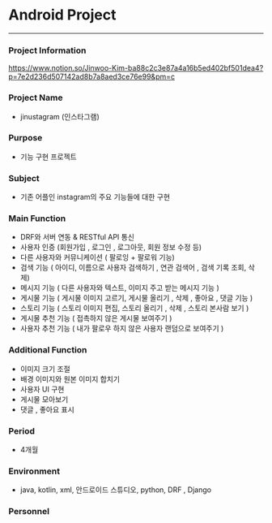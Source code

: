 # Android Project
------------------

### Project Information
https://www.notion.so/Jinwoo-Kim-ba88c2c3e87a4a16b5ed402bf501dea4?p=7e2d236d507142ad8b7a8aed3ce76e99&pm=c

### Project Name
   - jinustagram (인스타그램)
   
### Purpose
   - 기능 구현 프로젝트 

### Subject
   - 기존 어플인 instagram의 주요 기능들에 대한 구현 
   
### Main Function
  - DRF와 서버 연동 & RESTful API 통신
  - 사용자 인증  (회원가입 , 로그인 , 로그아웃, 회원 정보 수정 등) 
  - 다른 사용자와 커뮤니케이션 ( 팔로잉 + 팔로워 기능) 
  - 검색 기능 ( 아이디, 이름으로 사용자 검색하기 , 연관 검색어 , 검색 기록 조회, 삭제)
  - 메시지 기능 ( 다른 사용자와 텍스트, 이미지 주고 받는 메시지 기능 )
  - 게시물 기능 ( 게시물 이미지 고르기, 게시물 올리기 , 삭제 , 좋아요 , 댓글 기능 )
  - 스토리 기능 ( 스토리 이미지 편집, 스토리 올리기 , 삭제 , 스토리 본사람 보기 )
  - 게시물 추천 기능 ( 접촉하지 않은 게시물 보여주기 ) 
  - 사용자 추천 기능 ( 내가 팔로우 하지 않은 사용자 랜덤으로  보여주기 )
  
### Additional Function
  - 이미지 크기 조절
  - 배경 이미지와 원본 이미지 합치기 
  - 사용자 UI 구현 
  - 게시물 모아보기      
  - 댓글 , 좋아요 표시
  
### Period
   - 4개월
   
### Environment
   - java, kotlin, xml, 안드로이드 스튜디오, python,  DRF , Django 
   
### Personnel 
